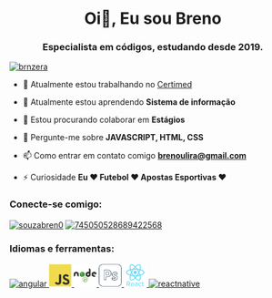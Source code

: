<h1 align="center">Oi👋, Eu sou Breno</h1>
<h3 align="center">Especialista em códigos, estudando desde 2019.</h3>

<p align="left"> <a href="https://github.com/ryo-ma/github-profile-trophy"><img src="https://github-profile-trophy.vercel.app/?username=brnzera" alt="brnzera" /></a> </p>

- 🔭 Atualmente estou trabalhando no [Certimed](https://www.instagram.com/grupocertimed/)

- 🌱 Atualmente estou aprendendo **Sistema de informação**

- 👯 Estou procurando colaborar em **Estágios**

- 💬 Pergunte-me sobre **JAVASCRIPT, HTML, CSS**

- 📫 Como entrar em contato comigo **brenoulira@gmail.com**

- ⚡ Curiosidade **Eu ❤️ Futebol ❤️ Apostas Esportivas ❤️**

<h3 align="left">Conecte-se comigo:</h3>
<p align="left">
<a href="https://instagram.com/souzabren0" target="blank"><img align="center" src="https://raw.githubusercontent.com/rahuldkjain/github-profile-readme-generator/master/src/images/icons/Social/instagram.svg" alt="souzabren0" height="30" width="40" /></a>
<a href="https://discord.gg/745050528689422568" target="blank"><img align="center" src="https://raw.githubusercontent.com/rahuldkjain/github-profile-readme-generator/master/src/images/icons/Social/discord.svg" alt="745050528689422568" height="30" width="40" /></a>
</p>

<h3 align="left">Idiomas e ferramentas:</h3>
<p align="left"> <a href="https://angular.io" target="_blank" rel="noreferrer"> <img src="https://angular.io/assets/images/logos/angular/angular.svg" alt="angular" width="40" height="40"/> </a> <a href="https://developer.mozilla.org/en-US/docs/Web/JavaScript" target="_blank" rel="noreferrer"> <img src="https://raw.githubusercontent.com/devicons/devicon/master/icons/javascript/javascript-original.svg" alt="javascript" width="40" height="40"/> </a> <a href="https://nodejs.org" target="_blank" rel="noreferrer"> <img src="https://raw.githubusercontent.com/devicons/devicon/master/icons/nodejs/nodejs-original-wordmark.svg" alt="nodejs" width="40" height="40"/> </a> <a href="https://www.photoshop.com/en" target="_blank" rel="noreferrer"> <img src="https://raw.githubusercontent.com/devicons/devicon/master/icons/photoshop/photoshop-line.svg" alt="photoshop" width="40" height="40"/> </a> <a href="https://reactjs.org/" target="_blank" rel="noreferrer"> <img src="https://raw.githubusercontent.com/devicons/devicon/master/icons/react/react-original-wordmark.svg" alt="react" width="40" height="40"/> </a> <a href="https://reactnative.dev/" target="_blank" rel="noreferrer"> <img src="https://reactnative.dev/img/header_logo.svg" alt="reactnative" width="40" height="40"/> </a> </p>


<!---
brnzera/brnzera is a ✨ special ✨ repository because its `README.md` (this file) appears on your GitHub profile.
You can click the Preview link to take a look at your changes.
--->
